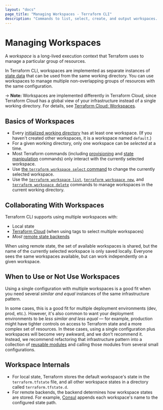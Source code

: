 ```yaml
---
layout: "docs"
page_title: "Managing Workspaces - Terraform CLI"
description: "Commands to list, select, create, and output workspaces. Workspaces help manage different groups of resources with one configuration."
---
```


# Managing Workspaces

A _workspace_ is a long-lived execution context that Terraform uses to manage a
particular group of resources.

In Terraform CLI, workspaces are implemented as separate instances of
[state data](/docs/language/state/index.html) that can be used from the same working
directory. You can use workspaces to manage multiple non-overlapping groups of
resources with the same configuration.

-> **Note:** Workspaces are implemented differently in Terraform Cloud, since
Terraform Cloud has a global view of your infrastructure instead of a single
working directory. For details, see
[Terraform Cloud: Workspaces](/docs/cloud/workspaces/index.html).

## Basics of Workspaces

- Every [initialized working directory](/docs/cli/init/index.html) has at least
  one workspace. (If you haven't created other workspaces, it is a workspace
  named `default`.)
- For a given working directory, only one workspace can be _selected_ at a time.
- Most Terraform commands (including [provisioning](/docs/cli/run/index.html)
  and [state manipulation](/docs/cli/state/index.html) commands) only interact
  with the currently selected workspace.
- Use [the `terraform workspace select` command](/docs/cli/commands/workspace/select.html)
  to change the currently selected workspace.
- Use the [`terraform workspace list`](/docs/cli/commands/workspace/list.html),
  [`terraform workspace new`](/docs/cli/commands/workspace/new.html), and
  [`terraform workspace delete`](/docs/cli/commands/workspace/delete.html) commands
  to manage workspaces in the current working directory.

## Collaborating With Workspaces

Terraform CLI supports using multiple workspaces with:

- Local state
- [Terraform Cloud](/docs/language/settings/terraform-cloud.html)
  (when using tags to select multiple workspaces)
- _Most_ [remote state backends](/docs/language/settings/backends/index.html)

When using remote state, the set of available workspaces is shared, but the name
of the currently selected workspace is only saved locally. Everyone sees the
same workspaces available, but can work independently on a given workspace.

## When to Use or Not Use Workspaces

Using a single configuration with multiple workspaces is a good fit when you
need several _similar and equal_ instances of the same infrastructure pattern.

In some cases, this is a good fit for multiple deployment environments (dev,
prod, etc.). However, it's also common to want your deployment environments to
be _less similar and less equal_ — for example, production might have tighter
controls on access to Terraform state and a more complex set of resources. In
these cases, using a single configuration plus workspaces will become very
awkward, and we don't recommend it. Instead, we recommend refactoring that
infrastructure pattern into a collection of
[reusable modules](/docs/language/modules/develop/index.html) and calling those
modules from several small configurations.

## Workspace Internals

- For local state, Terraform stores the default workspace's state in the
  `terraform.tfstate` file, and all other workspace states in a directory called
  `terraform.tfstate.d`.
- For remote backends, the backend determines how workspace states are stored.
  For example, [Consul](/docs/language/settings/backends/consul.html)
  appends each workspace's name to the configured state path.
